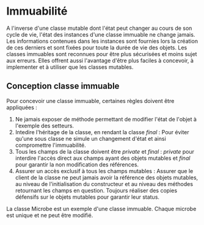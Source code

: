 # Immuabilit&#0233;
A l'inverse d'une classe mutable dont l'&#0233;tat peut changer au cours de son cycle de vie, l'&#0233;tat des instances d'une classe immuable ne change jamais. Les informations contenues dans les instances sont fournies lors la cr&#0233;ation de ces derniers et sont fix&#0233;es pour toute la dur&#0233;e de vie des objets.
Les classes immuables sont reconnues pour &#0234;tre plus s&#0233;curis&#0233;es et moins sujet aux erreurs. Elles offrent aussi l'avantage d'&#0234;tre plus faciles à concevoir, à implementer et à utiliser que les classes mutables.

## Conception classe immuable
Pour concevoir une classe immuable, certaines r&#0232;gles doivent &#0234;tre appliqu&#0233;es :

1. Ne jamais exposer de m&#0233;thode permettant de modifier l'&#0233;tat de l'objet à l'exemple des setteurs.
2. Intedire l'h&#0233;ritage de la classe, en rendant la classe *final* : Pour &#0233;viter qu'une sous classe ne simule un changement d'&#0233;tat et ainsi compromettre l'immuabilit&#0233;. 
3. Tous les champs de la classe doivent &#0234;tre *private* et *final* : *private* pour interdire l'acc&#0232;s direct aux champs ayant des objets mutables et *final* pour garantir la non modification des r&#0233;f&#0233;rences.
4. Assurer un acc&#0232;s exclusif à tous les champs mutables : Assurer que le client de la classe ne peut jamais avoir la r&#0233;f&#0233;rence des objets mutables, au niveau de l'initialisation du constructeur et au niveau des m&#0233;thodes retournant les champs en question. Toujours r&#0233;aliser des copies d&#0233;fensifs sur le objets mutables pour garantir leur status.

La classe Microbe est un exemple d'une classe immuable. Chaque microbe est unique et ne peut &#0234;tre modifi&#0233;.






